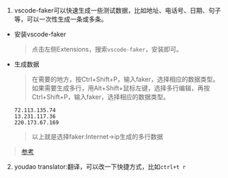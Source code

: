 1. vscode-faker可以快速生成一些测试数据，比如地址、电话号、日期、句子等，可以一次性生成一条或多条。
- 安装vscode-faker
    >点击左侧Extensions，搜索`vscode-faker`，安装即可。
- 生成数据
    >在需要的地方，按Ctrl+Shift+P，输入faker，选择相应的数据类型。  
    >如果需要生成多行，用Alt+Shift+鼠标左键，选择多行编辑，再按Ctrl+Shift+P，输入faker，选择相应的数据类型。
    ```
    72.113.135.74
    13.231.117.36
    220.173.67.169
    ```
    >以上就是选择faker:Internet->ip生成的多行数据

>[参考](https://www.jianshu.com/p/f27f452ceb27)

2. youdao translator:翻译，可以改一下快捷方式，比如`ctrl+t r`
